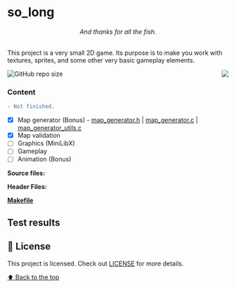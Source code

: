 # so_long
<p align="center"><i>And thanks for all the fish.</i></p><br/>
This project is a very small 2D game.
Its purpose is to make you work with textures, sprites,
and some other very basic gameplay elements.</p>

<img src="https://game.42sp.org.br/static/assets/achievements/so_longn.png" align="right">

![GitHub repo size](https://img.shields.io/github/repo-size/iuricode/README-template?style=for-the-badge)

### Content
```diff
- Not finished.
```
- [x] Map generator (Bonus) - [map_generator.h](libs/map_generator.h) | [map_generator.c](srcs/map_generator.c) | [map_generator_utils.c](srcs/map_generator_utils.c)
- [x] Map validation
- [ ] Graphics (MiniLibX)
- [ ] Gameplay
- [ ] Animation (Bonus)

**Source files:** 


**Header Files:** 


**[Makefile](Makefile)**

## Test results


## 📝 License

This project is licensed. Check out [LICENSE](LICENSE) for more details.

[⬆ Back to the top](#so_long)
